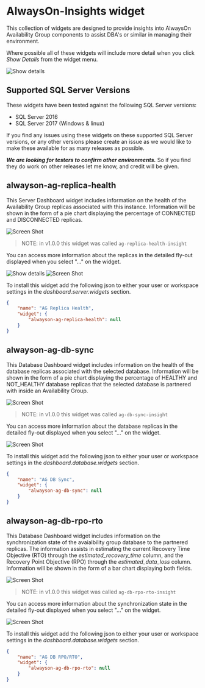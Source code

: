 # AlwaysOn-Insights widget

This collection of widgets are designed to provide insights into AlwaysOn Availability Group components to assist DBA's or similar in managing their environment.

Where possible all of these widgets will include more detail when you click *_Show Details_* from the widget menu.

![Show details](../docs/images/show-detail.png)

## Supported SQL Server Versions

These widgets have been tested against the following SQL Server versions:

* SQL Server 2016
* SQL Server 2017 (Windows & linux)

If you find any issues using these widgets on these supported SQL Server versions, or any other versions please create an issue as we would like to make these available for as many releases as possible.

***We are looking for testers to confirm other environments.*** So if you find they do work on other releases let me know, and credit will be given.

## alwayson-ag-replica-health

This Server Dashboard widget includes information on the health of the Availability Group replicas associated with this instance. Information will be shown in the form of a pie chart displaying the percentage of CONNECTED and DISCONNECTED replicas.

![Screen Shot](../docs/images/alwayson-insights/ag-replica-health-insight.png)

> NOTE: in v1.0.0 this widget was called `ag-replica-health-insight`

You can access more information about the replicas in the detailed fly-out displayed when you select "..." on the widget.

![Show details](../docs/images/show-detail.png)
![Screen Shot](../docs/images/alwayson-insights/ag-replica-health-insight-details.png)

To install this widget add the following json to either your user or workspace settings in the *dashboard.server.widgets* section.

```json
{
    "name": "AG Replica Health",
    "widget": {
        "alwayson-ag-replica-health": null
    }
}
```

## alwayson-ag-db-sync

This Database Dashboard widget includes information on the health of the database replicas associated with the selected database. Information will be shown in the form of a pie chart displaying the percentage of HEALTHY and NOT_HEALTHY database replicas that the selected database is partnered with inside an Availability Group.

![Screen Shot](../docs/images/alwayson-insights/ag-db-sync-insight.png)

> NOTE: in v1.0.0 this widget was called `ag-db-sync-insight`

You can access more information about the database replicas in the detailed fly-out displayed when you select "..." on the widget.

![Screen Shot](../docs/images/alwayson-insights/ag-db-sync-insight-details.png)

To install this widget add the following json to either your user or workspace settings in the *dashboard.database.widgets* section.

```json
{
    "name": "AG DB Sync",
    "widget": {
        "alwayson-ag-db-sync": null
    }
}
```

## alwayson-ag-db-rpo-rto

This Database Dashboard widget includes information on the synchronization state of the avaialbility group database to the partnered replicas. The information assists in estimating the current Recovery Time Objective (RTO) through the *estimated_recovery_time* column, and the Recovery Point Objective (RPO) through the *estimated_data_loss* column. Information will be shown in the form of a bar chart displaying both fields.

![Screen Shot](../docs/images/alwayson-insights/ag-db-rpo-rto-insight.png)

> NOTE: in v1.0.0 this widget was called `ag-db-rpo-rto-insight`

You can access more information about the synchronization state in the detailed fly-out displayed when you select "..." on the widget.

![Screen Shot](../docs/images/alwayson-insights/ag-db-rpo-rto-insight-details.png)

To install this widget add the following json to either your user or workspace settings in the *dashboard.database.widgets* section.

```json
{
    "name": "AG DB RPO/RTO",
    "widget": {
        "alwayson-ag-db-rpo-rto": null
    }
}
```